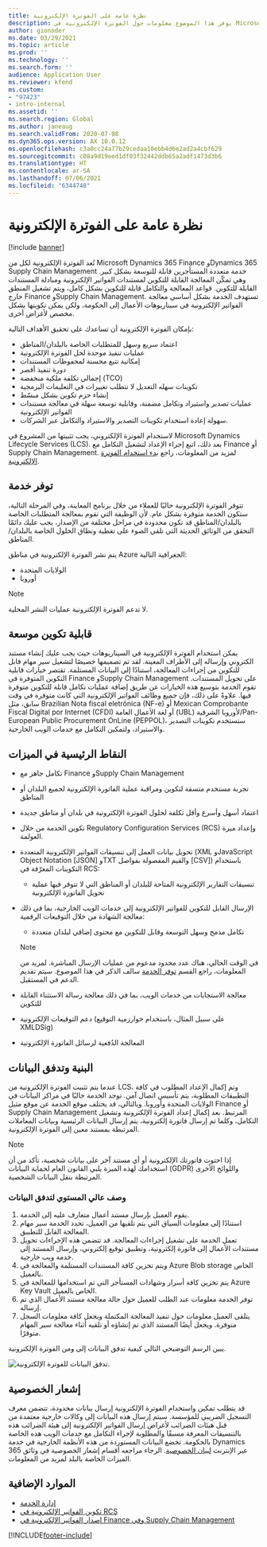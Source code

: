 ```yaml
---
title: نظرة عامة على الفوترة الإلكترونية
description: يوفر هذا الموضوع معلومات حول الفوترة الإلكترونية في Microsoft Dynamics 365 Finance وفي Dynamics 365 Supply Chain Management.
author: gionoder
ms.date: 03/29/2021
ms.topic: article
ms.prod: ''
ms.technology: ''
ms.search.form: ''
audience: Application User
ms.reviewer: kfend
ms.custom:
- "97423"
- intro-internal
ms.assetid: ''
ms.search.region: Global
ms.author: janeaug
ms.search.validFrom: 2020-07-08
ms.dyn365.ops.version: AX 10.0.12
ms.openlocfilehash: c3a0cc24a77b29cedaa10ebb4d6e2ad2a4cbf629
ms.sourcegitcommit: c08a9d19eed1df03f32442ddb65a2adf1473d3b6
ms.translationtype: HT
ms.contentlocale: ar-SA
ms.lasthandoff: 07/06/2021
ms.locfileid: "6344748"
---
```

# <a name="electronic-invoicing-overview"></a>نظرة عامة على الفوترة الإلكترونية

[!include [banner](../includes/banner.md)]

تُعد الفوترة الإلكترونية لكل من Microsoft Dynamics 365 Finance وDynamics 365 Supply Chain Management خدمة متعددة المستأجرين قابلة للتوسعة بشكل كبير. وهي تمكّن المعالجة القابلة للتكوين لمستندات الفواتير الإلكترونية ومبادلة المستندات القابلة للتكوين. قواعد المعالجة والتكامل قابلة للتكوين بشكل كامل، ويتم تشغيل المنطق خارج Finance وSupply Chain Management. تستهدف الخدمة بشكل أساسي معالجة الفواتير الإلكترونية في سيناريوهات الأعمال إلى الحكومة، ولكن يمكن تكوينها بشكل مخصص لأغراض أخرى.

بإمكان الفوترة الإلكترونية أن تساعدك على تحقيق الأهداف التالية:

- اعتماد سريع وسهل للمتطلبات الخاصة بالبلدان/المناطق
- عمليات تنفيذ موحدة لحل الفوترة الإلكترونية
- إمكانية تتبع محسنة لمحفوظات المستندات
- دورة تنفيذ أقصر
- إجمالي تكلفة ملكية منخفضة (TCO)
- تكوينات سهله التعديل لا تتطلب تغييرات في التعليمات البرمجية
- إنشاء حزم تكوين بشكل مبسّط
- عمليات تصدير واستيراد وتكامل مضمنة، وقابلية توسعة سهلة في معالجة مستندات الفواتير الإلكترونية
- سهولة إعادة استخدام تكوينات التصدير والاستيراد والتكامل عبر الشركات.

لاستخدام الفوترة الإلكتروني، يجب تثبيتها من المشروع في Microsoft Dynamics Lifecycle Services (LCS). بعد ذلك، اتبع إجراء الإعداد لتشغيل التكامل مع Finance أو Supply Chain Management. لمزيد من المعلومات، راجع [بدء استخدام الفوترة الإلكترونية](e-invoicing-get-started.md).

## <a name="service-availability"></a>توفر خدمة <a name="availability"></a>

تتوفر الفوترة الإلكترونية حاليًا للعملاء من خلال برنامج المعاينة، وفي المرحلة التالية، ستكون الخدمة متوفرة بشكل عام. لأن الوظيفة التي تقوم بمعالجة المتطلبات الخاصة بالبلدان/المناطق قد تكون محدودة في مراحل مختلفة من الإصدار، يجب عليك دائمًا التحقق من الوثائق الحديثة التي تلقي الضوء على تغطية ونطاق الحلول الخاصة بالبلدان/المناطق.

يتم نشر الفوترة الإلكترونية في مناطق Azure الجغرافية التالية:

- الولايات المتحدة
- أوروبا

> [!NOTE]
> لا تدعم الفوترة الإلكترونية عمليات النشر المحلية.

## <a name="extended-configurability"></a>قابلية تكوين موسعة

يمكن استخدام الفوترة الإلكترونية في السيناريوهات حيث يجب عليك إنشاء مستند الكتروني وإرساله إلى الأطراف المعينة. لقد تم تصميمها خصيصًا لتشغيل سير مهام قابل للتكوين من إجراءات المعالجة، استنادًا إلى البيانات المستلمة. تقتصر خيارات قابلية التكوين المتوفرة في Finance وSupply Chain Management على تحويل المستندات. تقوم الخدمة بتوسيع هذه الخيارات عن طريق إضافة عمليات تكامل قابلة للتكوين متوفرة فيها. علاوةً على ذلك، فإن جميع وظائف الفواتير الإلكترونية التي كانت متوفرة في وقت سابق، مثل Brazilian Nota fiscal eletrônica (NF-e) أو Mexican Comprobante Fiscal Digital por Internet (CFDI) أو لغة الأعمال العامة (UBL) لأوروبا الشرقية/Pan-European Public Procurement OnLine (PEPPOL)، ستستخدم تكوينات التصدير والاستيراد، ولتمكين التكامل مع خدمات الويب الخارجية.

## <a name="feature-highlights"></a>النقاط الرئيسية في الميزات

- تكامل جاهز مع Finance وSupply Chain Management
- تجربة مستخدم متسقة لتكوين ومراقبة عملية الفاتورة الإلكترونية لجميع البلدان أو المناطق
- اعتماد أسهل وأسرع وأقل تكلفة لحلول الفوترة الإلكترونية في بلدان أو مناطق جديدة
- تكوين الخدمة من خلال Regulatory Configuration Services (RCS) وإعداد ميزة العولمة.
- تحويل بيانات العمل إلى تنسيقات الفواتير الإلكترونية المتعددة (XML وJavaScript Object Notation \[JSON\] وTXT والقيم المفصولة بفواصل \[CSV\]) باستخدام التكوينات المعرّفة في RCS:

    - تنسيقات التقارير الإلكترونية المتاحة للبلدان أو المناطق التي لا تتوفر فيها عملية تحويل الفاتورة الإلكترونية

- الإرسال القابل للتكوين للفواتير الإلكترونية إلى خدمات الويب الخارجية، بما في ذلك معالجة الشهادة من خلال التوقيعات الرقمية:

    - تكامل مدمج وسهل التوسعة وقابل للتكوين مع محتوى إضافي لبلدان متعددة

    > [!NOTE]
    > في الوقت الحالي، هناك عدد محدود مدعوم من عمليات الإرسال المباشرة. لمزيد من المعلومات، راجع القسم [توفر الخدمة](#availability) سالف الذكر في هذا الموضوع. سيتم تقديم الدعم في المستقبل.

- معالجة الاستجابات من خدمات الويب، بما في ذلك معالجة رسالة الاستثناء القابلة للتكوين
- دعم التوقيعات الإلكترونية (على سبيل المثال، باستخدام خوارزمية التوقيع XMLDSig)
- المعالجة الدُفعية لرسائل الفاتورة الإلكترونية

## <a name="architecture-and-data-flow"></a>البنية وتدفق البيانات

عندما يتم تثبيت الفوترة الإلكترونية من LCS، وتم إكمال الإعداد المطلوب في كافة التطبيقات المطلوبة، يتم تأسيس اتصال آمن. توجد الخدمة حاليًا في مراكز البيانات في الولايات المتحدة وأوروبا. وبالتالي، قد يختلف موقع الخدمة عن موقع مثيل Finance أو Supply Chain Management المرتبط. بعد إكمال إعداد الفوترة الإلكترونية وتشغيل التكامل، وكلما تم إرسال فاتورة إلكترونية، يتم إرسال البيانات الرئيسية وبيانات المعاملات المرتبطة بمستند معين إلى الفوترة الإلكترونية.

> [!NOTE]
> إذا احتوت فاتورتك الإلكترونية أو أي مستند آخر على بيانات شخصية، تأكد من أن استخدامك لهذه الميزة يلبي القانون العام لحماية البيانات (GDPR) واللوائح الأخرى المرتبطة بنقل البيانات الشخصية.

### <a name="high-level-description-of-the-data-flow"></a>وصف عالي المستوي لتدفق البيانات

1. يقوم العميل بإرسال مستند أعمال متعارف عليه إلى الخدمة.
2. استنادًا إلى معلومات السياق التي يتم تلقيها من العميل، تحدد الخدمة سير مهام المعالجة القابل للتطبيق.
3. تعمل الخدمة على تشغيل إجراءات المعالجة. قد تتضمن هذه الإجراءات تحويل مستندات الأعمال إلى فاتورة إلكترونية، وتطبيق توقيع إلكتروني، وإرسال المستند إلى خدمة ويب خارجية.
4. ويتم تخزين كافة المستندات المستلمة والمعالجة في Azure Blob storage الخاص بالعميل.
5. يتم تخزين كافة أسرار وشهادات المستأجر التي تم استخدامها للمعالجة في Azure Key Vault الخاص بالعميل.
6. توفر الخدمة معلومات عند الطلب للعميل حول حالة معالجة مستند الأعمال الذي تم إرساله.
7. يتلقى العميل معلومات حول تنفيذ المعالجة المكتملة ويجعل كافة معلومات السجل متوفرة. ويجعل أيضًا المستند الذي تم إنشاؤه أو تلقيه أثناء معالجة سير المهام متوفرًا.

يبين الرسم التوضيحي التالي كيفية تدفق البيانات إلى ومن الفوترة الإلكترونية.

![تدفق البيانات للفوترة الإلكترونية.](media/e-invoicing-service-data-flow-diagram-overview.png)

## <a name="privacy-notice"></a>إشعار الخصوصية
قد يتطلب تمكين واستخدام الفوترة الإلكترونية إرسال بيانات محدودة، تتضمن معرف التسجيل الضريبي للمؤسسة. سيتم إرسال هذه البيانات إلى وكالات خارجية معتمدة من قبل هيئات الضرائب لأغراض إرسال الفواتير الإلكترونية إلى هيئة الضرائب هذه بالتنسيقات المعرفة مسبقًا والمطلوبة لإجراء التكامل مع خدمات الويب هذه الخاصة بالحكومة. تخضع البيانات المستوردة من هذه الأنظمة الخارجية في خدمة Dynamics 365 عبر الإنترنت [لبيان الخصوصية](https://go.microsoft.com/fwlink/?LinkId=512132). الرجاء مراجعه أقسام إشعار الخصوصية في وثائق الميزات الخاصة بالبلد لمزيد من المعلومات.

## <a name="additional-resources"></a>الموارد الإضافية
- [إدارة الخدمة](e-invoicing-service-administration.md)
- [تكوين الفواتير الإلكترونية في RCS](e-invoicing-configuration-rcs.md)
- [إصدار الفواتير الإلكترونية في Finance وفي Supply Chain Management](e-invoicing-issuing-electronic-invoices-finance-supply-chain-management.md)


[!INCLUDE[footer-include](../../includes/footer-banner.md)]
